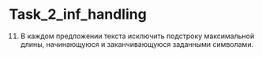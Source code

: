 # Task_2_inf_handling
11.	В каждом предложении текста исключить подстроку максимальной длины, начинающуюся и заканчивающуюся заданными символами.
